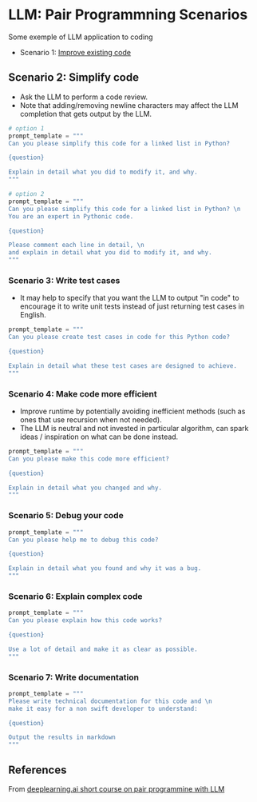 # LLM: Pair Programmning Scenarios

Some exemple of LLM application to coding

- Scenario 1: [Improve existing code](../86)

## Scenario 2: Simplify code
- Ask the LLM to perform a code review.
- Note that adding/removing newline characters may affect the LLM completion that gets output by the LLM.

```python
# option 1
prompt_template = """
Can you please simplify this code for a linked list in Python?

{question}

Explain in detail what you did to modify it, and why.
"""
```

```python
# option 2
prompt_template = """
Can you please simplify this code for a linked list in Python? \n
You are an expert in Pythonic code.

{question}

Please comment each line in detail, \n
and explain in detail what you did to modify it, and why.
"""
```

### Scenario 3: Write test cases

- It may help to specify that you want the LLM to output "in code" to encourage it to write unit tests instead of just returning test cases in English.

```python
prompt_template = """
Can you please create test cases in code for this Python code?

{question}

Explain in detail what these test cases are designed to achieve.
"""
```

### Scenario 4: Make code more efficient

- Improve runtime by potentially avoiding inefficient methods (such as ones that use recursion when not needed).
- The LLM is neutral and not invested in particular algorithm, can spark ideas / inspiration on what can be done instead.

```python
prompt_template = """
Can you please make this code more efficient?

{question}

Explain in detail what you changed and why.
"""
```

### Scenario 5: Debug your code

```python
prompt_template = """
Can you please help me to debug this code?

{question}

Explain in detail what you found and why it was a bug.
"""
```

### Scenario 6: Explain complex code

```python
prompt_template = """
Can you please explain how this code works?

{question}

Use a lot of detail and make it as clear as possible.
"""
```

### Scenario 7: Write documentation

```python
prompt_template = """
Please write technical documentation for this code and \n
make it easy for a non swift developer to understand:

{question}

Output the results in markdown
"""
```

## References
From [deeplearning.ai short course on pair programmine with LLM](https://learn.deeplearning.ai/pair-programming-llm)
